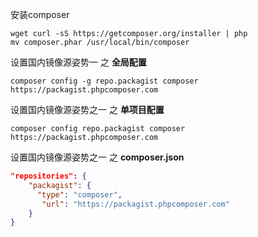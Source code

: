 安装composer
~~~shell
wget curl -sS https://getcomposer.org/installer | php
mv composer.phar /usr/local/bin/composer
~~~

设置国内镜像源姿势一 之 **全局配置**
~~~shell
composer config -g repo.packagist composer https://packagist.phpcomposer.com
~~~

设置国内镜像源姿势之一 之 **单项目配置**
~~~shell
composer config repo.packagist composer https://packagist.phpcomposer.com
~~~

设置国内镜像源姿势之一 之 **composer.json**
~~~json
"repositories": {
    "packagist": {
      "type": "composer",
       "url": "https://packagist.phpcomposer.com"
    }
}
~~~
